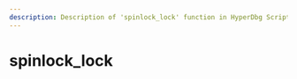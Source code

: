 ```yaml
---
description: Description of 'spinlock_lock' function in HyperDbg Scripts
---
```


# spinlock\_lock

